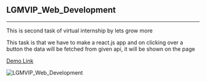 
## LGMVIP_Web_Development

***

This is second task of virtual internship by lets grow more

This task is that we have to make a react.js app and on clicking over a button the data will be fetched from given api, it will be shown on the page

[Demo Link](https://ankit1509.github.io/LGM-Web-Task-2/)


![LGMVIP_Web_Development](https://user-images.githubusercontent.com/60814508/132705050-ccc83384-8989-4964-ad5b-fc2ece2a81d1.png)

